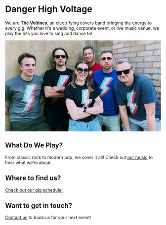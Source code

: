 # Danger High Voltage 

We are **The Voltines**, an electrifying covers band bringing the energy to every gig. Whether it's a wedding, corporate event, or live music venue, we play the hits you love to sing and dance to!

![The Voltines Band Photo](img/band-greenway.jpg)

## What Do We Play?

From classic rock to modern pop, we cover it all! Check out [our music](music.html) to hear what we’re about.

## Where to find us?

[Check out our  gig schedule!](gigs.html)

## Want to get in touch?

[Contact us](contact.html) to book us for your next event!
